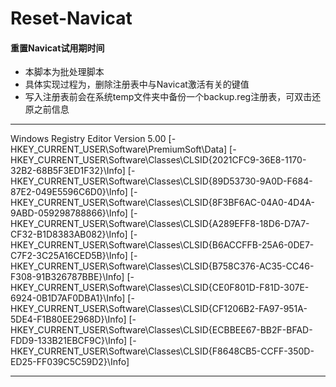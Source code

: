 # Reset-Navicat
#### 重置Navicat试用期时间
- 本脚本为批处理脚本
- 具体实现过程为，删除注册表中与Navicat激活有关的键值
- 写入注册表前会在系统temp文件夹中备份一个backup.reg注册表，可双击还原之前信息

----------------
Windows Registry Editor Version 5.00 
[-HKEY_CURRENT_USER\Software\PremiumSoft\Data] 
[-HKEY_CURRENT_USER\Software\Classes\CLSID\{2021CFC9-36E8-1170-32B2-68B5F3ED1F32}\Info] 
[-HKEY_CURRENT_USER\Software\Classes\CLSID\{89D53730-9A0D-F684-87E2-049E5596C6D0}\Info] 
[-HKEY_CURRENT_USER\Software\Classes\CLSID\{8F3BF6AC-04A0-4D4A-9ABD-059298788866}\Info] 
[-HKEY_CURRENT_USER\Software\Classes\CLSID\{A289EFF8-18D6-D7A7-CF32-B1D8383AB082}\Info] 
[-HKEY_CURRENT_USER\Software\Classes\CLSID\{B6ACCFFB-25A6-0DE7-C7F2-3C25A16CED5B}\Info] 
[-HKEY_CURRENT_USER\Software\Classes\CLSID\{B758C376-AC35-CC46-F308-91B326787BBE}\Info] 
[-HKEY_CURRENT_USER\Software\Classes\CLSID\{CE0F801D-F81D-307E-6924-0B1D7AF0DBA1}\Info] 
[-HKEY_CURRENT_USER\Software\Classes\CLSID\{CF1206B2-FA97-951A-5DE4-F1B80EE2968D}\Info] 
[-HKEY_CURRENT_USER\Software\Classes\CLSID\{ECBBEE67-BB2F-BFAD-FDD9-133B21EBCF9C}\Info] 
[-HKEY_CURRENT_USER\Software\Classes\CLSID\{F8648CB5-CCFF-350D-ED25-FF039C5C59D2}\Info] 

-----------------------------------
